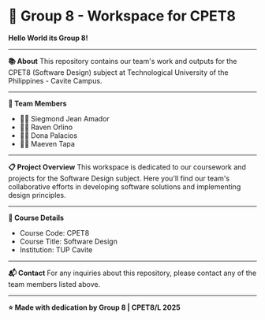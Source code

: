 # 🚀 Group 8 - Workspace for CPET8
**Hello World its Group 8!**
___
**📚 About**
This repository contains our team's work and outputs for the CPET8 (Software Design) subject at Technological University of the Philippines - Cavite Campus.
___
**👥 Team Members**
- 👨‍💻 Siegmond Jean Amador
- 👨‍💻 Raven Orlino
- 👩‍💻 Dona Palacios
- 👨‍💻 Maeven Tapa
___
**📋 Project Overview**
This workspace is dedicated to our coursework and projects for the Software Design subject. Here you'll find our team's collaborative efforts in developing software solutions and implementing design principles.
___
**🎯 Course Details**
- Course Code: CPET8
- Course Title: Software Design
- Institution: TUP Cavite
___
**📬 Contact**
For any inquiries about this repository, please contact any of the team members listed above.
___
**⭐ Made with dedication by Group 8 | CPET8/L 2025**
